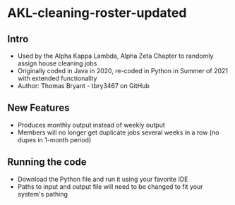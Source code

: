 # AKL-cleaning-roster-updated

## Intro
  - Used by the Alpha Kappa Lambda, Alpha Zeta Chapter to randomly assign house cleaning jobs
  - Originally coded in Java in 2020, re-coded in Python in Summer of 2021 with extended functionality
  - Author: Thomas Bryant - tbry3467 on GitHub

## New Features
  - Produces monthly output instead of weekly output
  - Members will no longer get duplicate jobs several weeks in a row (no dupes in 1-month period)

## Running the code
  - Download the Python file and run it using your favorite IDE
  - Paths to input and output file will need to be changed to fit your system's pathing
